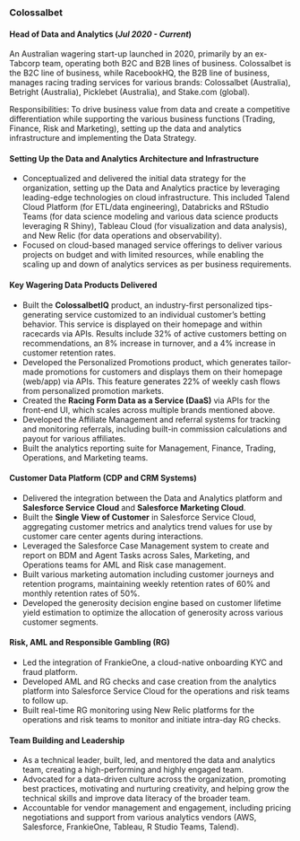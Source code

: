 ### Colossalbet
#### Head of Data and Analytics (_Jul 2020 - Current_)

An Australian wagering start-up launched in 2020, primarily by an ex-Tabcorp team, operating both B2C and B2B lines of business. Colossalbet is the B2C line of business, while RacebookHQ, the B2B line of business, manages racing trading services for various brands: Colossalbet (Australia), Betright (Australia), Picklebet (Australia), and Stake.com (global).

Responsibilities: To drive business value from data and create a competitive differentiation while supporting the various business functions (Trading, Finance, Risk and Marketing), setting up the data and analytics infrastructure and implementing the Data Strategy.

#### Setting Up the Data and Analytics Architecture and Infrastructure
- Conceptualized and delivered the initial data strategy for the organization, setting up the Data and Analytics practice by leveraging leading-edge technologies on cloud infrastructure. This included Talend Cloud Platform (for ETL/data engineering), Databricks and RStudio Teams (for data science modeling and various data science products leveraging R Shiny), Tableau Cloud (for visualization and data analysis), and New Relic (for data operations and observability).
- Focused on cloud-based managed service offerings to deliver various projects on budget and with limited resources, while enabling the scaling up and down of analytics services as per business requirements.
  
#### Key Wagering Data Products Delivered
- Built the **ColossalbetIQ** product, an industry-first personalized tips-generating service customized to an individual customer’s betting behavior. This service is displayed on their homepage and within racecards via APIs. Results include 32% of active customers betting on recommendations, an 8% increase in turnover, and a 4% increase in customer retention rates.
- Developed the Personalized Promotions product, which generates tailor-made promotions for customers and displays them on their homepage (web/app) via APIs. This feature generates 22% of weekly cash flows from personalized promotion markets.
- Created the **Racing Form Data as a Service (DaaS)** via APIs for the front-end UI, which scales across multiple brands mentioned above.
- Developed the Affiliate Management and referral systems for tracking and monitoring referrals, including built-in commission calculations and payout for various affiliates.
- Built the analytics reporting suite for Management, Finance, Trading, Operations, and Marketing teams.

#### Customer Data Platform (CDP and CRM Systems)
- Delivered the integration between the Data and Analytics platform and **Salesforce Service Cloud** and **Salesforce Marketing Cloud**.
- Built the **Single View of Customer** in Salesforce Service Cloud, aggregating customer metrics and analytics trend values for use by customer care center agents during interactions.
- Leveraged the Salesforce Case Management system to create and report on BDM and Agent Tasks across Sales, Marketing, and Operations teams for AML and Risk case management.
- Built various marketing automation including customer journeys and retention programs, maintaining weekly retention rates of 60% and monthly retention rates of 50%.
- Developed the generosity decision engine based on customer lifetime yield estimation to optimize the allocation of generosity across various customer segments.

#### Risk, AML and Responsible Gambling (RG)
- Led the integration of FrankieOne, a cloud-native onboarding KYC and fraud platform.
- Developed AML and RG checks and case creation from the analytics platform into Salesforce Service Cloud for the operations and risk teams to follow up.
- Built real-time RG monitoring using New Relic platforms for the operations and risk teams to monitor and initiate intra-day RG checks.

#### Team Building and Leadership
- As a technical leader, built, led, and mentored the data and analytics team, creating a high-performing and highly engaged team.
- Advocated for a data-driven culture across the organization, promoting best practices, motivating and nurturing creativity, and helping grow the technical skills and improve data literacy of the broader team.
- Accountable for vendor management and engagement, including pricing negotiations and support from various analytics vendors (AWS, Salesforce, FrankieOne, Tableau, R Studio Teams, Talend).
